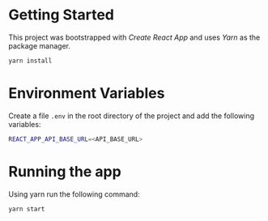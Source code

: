 # Getting Started
This project was bootstrapped with *Create React App* and uses *Yarn* as the package manager.

```bash
yarn install
```

# Environment Variables
Create a file `.env` in the root directory of the project and add the following variables:

```bash
REACT_APP_API_BASE_URL=<API_BASE_URL>
```

# Running the app
Using yarn run the following command:

```bash
yarn start
```
